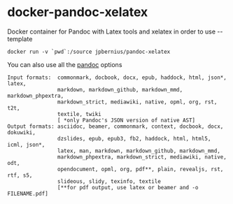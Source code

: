 # docker-pandoc-xelatex
Docker container for Pandoc with Latex tools and xelatex in order to use --template

```
docker run -v `pwd`:/source jpbernius/pandoc-xelatex
```

You can also use all the [pandoc](http://pandoc.org/) options 

```
Input formats:  commonmark, docbook, docx, epub, haddock, html, json*, latex,
                markdown, markdown_github, markdown_mmd, markdown_phpextra,
                markdown_strict, mediawiki, native, opml, org, rst, t2t,
                textile, twiki
                [ *only Pandoc's JSON version of native AST]
Output formats: asciidoc, beamer, commonmark, context, docbook, docx, dokuwiki,
                dzslides, epub, epub3, fb2, haddock, html, html5, icml, json*,
                latex, man, markdown, markdown_github, markdown_mmd,
                markdown_phpextra, markdown_strict, mediawiki, native, odt,
                opendocument, opml, org, pdf**, plain, revealjs, rst, rtf, s5,
                slideous, slidy, texinfo, textile
                [**for pdf output, use latex or beamer and -o FILENAME.pdf]
  ```
